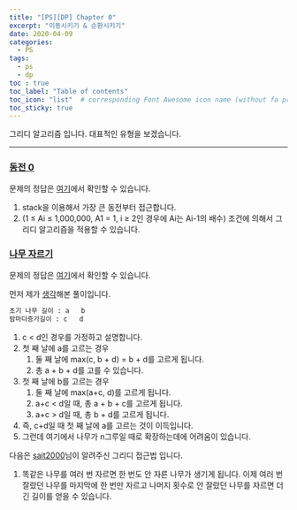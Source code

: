 ```yaml
---
title: "[PS][DP] Chapter 0"
excerpt: "이동시키기 & 순환시키기"
date: 2020-04-09
categories:
  - PS
tags:
  - ps 
  - dp
toc : true
toc_label: "Table of contents"
toc_icon: "list"  # corresponding Font Awesome icon name (without fa prefix)
toc_sticky: true
---
```


그리디 알고리즘 입니다. 대표적인 유형을 보겠습니다. 
- - -

### [동전 0](https://www.acmicpc.net/problem/11047)

문제의 정답은 [여기](https://gist.github.com/niklasjang/e401cd8632588893215cd4cf8b3f2553)에서 확인할 수 있습니다. 

1. stack을 이용해서 가장 큰 동전부터 접근합니다.
1. (1 ≤ Ai ≤ 1,000,000, A1 = 1, i ≥ 2인 경우에 Ai는 Ai-1의 배수) 조건에 의해서 그리디 알고리즘을 적용할 수 있습니다.

### [나무 자르기](https://www.acmicpc.net/problem/14247)

문제의 정답은 [여기](https://gist.github.com/niklasjang/d730557f55154452bba7762bc17dc871)에서 확인할 수 있습니다. 

먼저 제가 [생각](https://www.acmicpc.net/board/view/50032)해본 풀이입니다. 

```txt
초기 나무 길이 : a   b
밤마다증가길이 : c   d
```
1. c < d인 경우를 가정하고 설명합니다.
1. 첫 째 날에 a를 고르는 경우
	1. 둘 째 날에 max(c, b + d) = b + d를 고르게 됩니다.
	1. 총 a + b + d를 고를 수 있습니다.
1. 첫 째 날에 b를 고르는 경우
	1. 둘 째 날에 max(a+c, d)를 고르게 됩니다.
	1. a+c < d일 때, 총 a + b + c를 고르게 됩니다.
	1. a+c > d일 때, 총 b + d를 고르게 됩니다.
1. 즉, c+d일 때 첫 째 날에 a를 고르는 것이 이득입니다.
1. 그런데 여기에서 나무가 n그루일 때로 확장하는데에 어려움이 있습니다.

다음은 [sait2000](https://www.acmicpc.net/user/sait2000)님이 알려주신 그리디 접근법 입니다.

1. 똑같은 나무를 여러 번 자르면 한 번도 안 자른 나무가 생기게 됩니다. 이제 여러 번 잘랐던 나무를 마지막에 한 번만 자르고 나머지 횟수로 안 잘랐던 나무를 자르면 더 긴 길이를 얻을 수 있습니다.
